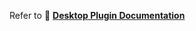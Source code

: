 Refer to 📖 **[Desktop Plugin Documentation](https://open-world-agents.github.io/open-world-agents/env/plugins/desktop/)**